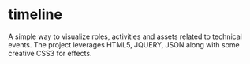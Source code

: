 # timeline
A simple way to visualize roles, activities and assets related to technical events. The project leverages HTML5, JQUERY, JSON along with some creative CSS3 for effects. 
